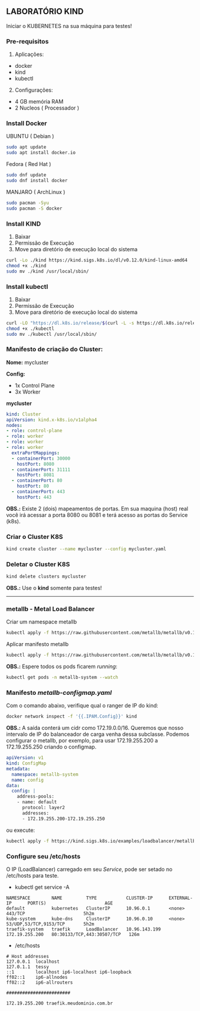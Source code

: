 ## LABORATÓRIO KIND

Iniciar o KUBERNETES na sua máquina para testes!

### Pre-requisitos

1. Aplicações:

- docker
- kind
- kubectl

2. Configurações:

- 4 GB memória RAM
- 2 Nucleos ( Processador )

### Install Docker

UBUNTU ( Debian )

```bash
sudo apt update
sudo apt install docker.io
``` 

Fedora ( Red Hat )

```bash
sudo dnf update
sudo dnf install docker
```

MANJARO ( ArchLinux )

```bash
sudo pacman -Syu
sudo pacman -S docker
```

### Install KIND

1. Baixar
2. Permissão de Execução
3. Move para diretório de execução local do sistema

```bash
curl -Lo ./kind https://kind.sigs.k8s.io/dl/v0.12.0/kind-linux-amd64
chmod +x ./kind
sudo mv ./kind /usr/local/sbin/
```

### Install kubectl

1. Baixar
2. Permissão de Execução
3. Move para diretório de execução local do sistema

```bash
curl -LO "https://dl.k8s.io/release/$(curl -L -s https://dl.k8s.io/release/stable.txt)/bin/linux/amd64/kubectl"
chmod +x ./kubectl
sudo mv ./kubectl /usr/local/sbin/
```

### Manifesto de criação do Cluster:

**Nome:** mycluster

**Config:**
- 1x Control Plane
- 3x Worker

**mycluster**
```yaml
kind: Cluster
apiVersion: kind.x-k8s.io/v1alpha4
nodes:
- role: control-plane
- role: worker
- role: worker
- role: worker
  extraPortMappings:
  - containerPort: 30000
    hostPort: 8080
  - containerPort: 31111
    hostPort: 8081
  - containerPort: 80
    hostPort: 80
  - containerPort: 443
    hostPort: 443
```

**OBS.:** Existe 2 (dois) mapeamentos de portas. Em sua maquina (host) real você irá acessar a porta 8080 ou 8081 e terá acesso as portas do Service (k8s).

### Criar o Cluster K8S

```bash
kind create cluster --name mycluster --config mycluster.yaml
```

### Deletar o Cluster K8S

```bash
kind delete clusters mycluster
```

**OBS.:** Use o **kind** somente para testes!


---

### metallb - Metal Load Balancer

Criar um namespace metallb

```bash
kubectl apply -f https://raw.githubusercontent.com/metallb/metallb/v0.12.1/manifests/namespace.yaml
```

Aplicar manifesto metallb

```bash
kubectl apply -f https://raw.githubusercontent.com/metallb/metallb/v0.12.1/manifests/metallb.yaml
```

**OBS.:** Espere todos os pods ficarem *running*:

```bash
kubectl get pods -n metallb-system --watch
```


### Manifesto *metallb-configmap.yaml*

Com o comando abaixo, verifique qual o ranger de IP do kind:

```bash
docker network inspect -f '{{.IPAM.Config}}' kind
```

**OBS.:** A saída conterá um cidr como 172.19.0.0/16. Queremos que nosso intervalo de IP do balanceador de carga venha dessa subclasse. Podemos configurar o metallb, por exemplo, para usar 172.19.255.200 a 172.19.255.250 criando o configmap.

```yaml
apiVersion: v1
kind: ConfigMap
metadata:
  namespace: metallb-system
  name: config
data:
  config: |
    address-pools:
    - name: default
      protocol: layer2
      addresses:
      - 172.19.255.200-172.19.255.250
```

ou execute:

```bash
kubectl apply -f https://kind.sigs.k8s.io/examples/loadbalancer/metallb-configmap.yaml
```


### Configure seu /etc/hosts

O IP (LoadBalancer) carregado em seu *Service*, pode ser setado no /etc/hosts para teste. 

- kubectl get service -A
```
NAMESPACE        NAME         TYPE           CLUSTER-IP      EXTERNAL-IP      PORT(S)                      AGE
default          kubernetes   ClusterIP      10.96.0.1       <none>           443/TCP                      5h2m
kube-system      kube-dns     ClusterIP      10.96.0.10      <none>           53/UDP,53/TCP,9153/TCP       5h2m
traefik-system   traefik      LoadBalancer   10.96.143.199   172.19.255.200   80:30133/TCP,443:30507/TCP   126m
```

- /etc/hosts
```
# Host addresses
127.0.0.1  localhost
127.0.1.1  tessy
::1        localhost ip6-localhost ip6-loopback
ff02::1    ip6-allnodes
ff02::2    ip6-allrouters

########################

172.19.255.200 traefik.meudominio.com.br
```

